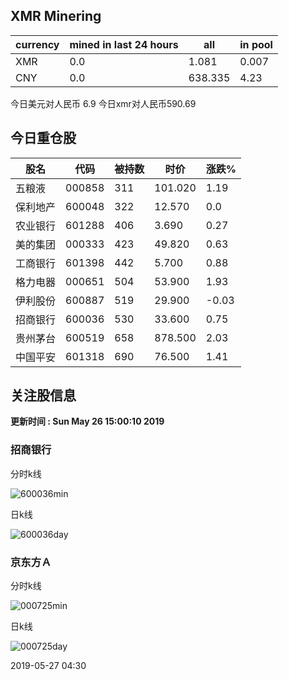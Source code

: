 ## XMR Minering

|currency|mined in last 24 hours|all|in pool|
|---|---|---|---|
|XMR|0.0|1.081|0.007|
|CNY|0.0|638.335|4.23|

今日美元对人民币 6.9	今日xmr对人民币590.69


## 今日重仓股 

|股名|代码|被持数|时价|涨跌%|
|---|---|---|---|---|
|五粮液|000858|311|101.020|1.19|
|保利地产|600048|322|12.570|0.0|
|农业银行|601288|406|3.690|0.27|
|美的集团|000333|423|49.820|0.63|
|工商银行|601398|442|5.700|0.88|
|格力电器|000651|504|53.900|1.93|
|伊利股份|600887|519|29.900|-0.03|
|招商银行|600036|530|33.600|0.75|
|贵州茅台|600519|658|878.500|2.03|
|中国平安|601318|690|76.500|1.41|

## 关注股信息
**更新时间 : Sun May 26 15:00:10 2019**
### 招商银行 
分时k线

![600036min](http://image.sinajs.cn/newchart/min/n/sh600036.gif)

日k线

![600036day](http://image.sinajs.cn/newchart/daily/n/sh600036.gif)

### 京东方Ａ 
分时k线

![000725min](http://image.sinajs.cn/newchart/min/n/sz000725.gif)

日k线

![000725day](http://image.sinajs.cn/newchart/daily/n/sz000725.gif)

2019-05-27 04:30
